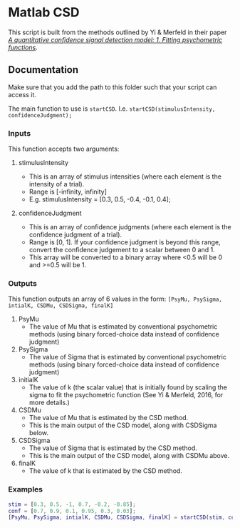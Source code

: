 # Matlab CSD

This script is built from the methods outlined by Yi & Merfeld in their paper *[A quantitative confidence signal detection model: 1. Fitting psychometric functions](https://www.physiology.org/doi/10.1152/jn.00318.2015)*.

## Documentation

Make sure that you add the path to this folder such that your script can access it.

The main function to use is `startCSD`.
I.e. `startCSD(stimulusIntensity, confidenceJudgment);`

### Inputs
This function accepts two arguments:
1. stimulusIntensity 
   * This is an array of stimulus intensities (where each element is the intensity of a trial).
    * Range is [-infinity, infinity]
    * E.g. stimulusIntensity = [0.3, 0.5, -0.4, -0.1, 0.4];

2. confidenceJudgment
    * This is an array of confidence judgments (where each element is the confidence judgment of a trial).
    * Range is [0, 1]. If your confidence judgment is beyond this range, convert the confidence judgement to a scalar between 0 and 1.
    * This array will be converted to a binary array where <0.5 will be 0 and >=0.5 will be 1.
  
  
### Outputs
This function outputs an array of 6 values in the form: `[PsyMu, PsySigma, intialK, CSDMu, CSDSigma, finalK]`
1. PsyMu 
    * The value of Mu that is estimated by conventional psychometric methods (using binary forced-choice data instead of confidence judgment)
2. PsySigma 
    * The value of Sigma that is estimated by conventional psychometric methods (using binary forced-choice data instead of confidence judgment)
3. initialK 
    * The value of k (the scalar value) that is initially found by scaling the sigma to fit the psychometric function (See Yi & Merfeld, 2016, for more details.)
4. CSDMu 
    * The value of Mu that is estimated by the CSD method.
    * This is the main output of the CSD model, along with CSDSigma below.
5. CSDSigma 
    * The value of Sigma that is estimated by the CSD method.
    * This is the main output of the CSD model, along with CSDMu above.
6. finalK 
    * The value of k that is estimated by the CSD method.
  
 ### Examples
```matlab
stim = [0.3, 0.5, -1, 0.7, -0.2, -0.85];
conf = [0.7, 0.9, 0.1, 0.95, 0.3, 0.03];
[PsyMu, PsySigma, intialK, CSDMu, CSDSigma, finalK] = startCSD(stim, conf);
```

  